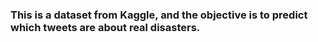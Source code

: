 ### This is a dataset from Kaggle, and the objective is to predict which tweets are about real disasters. 
